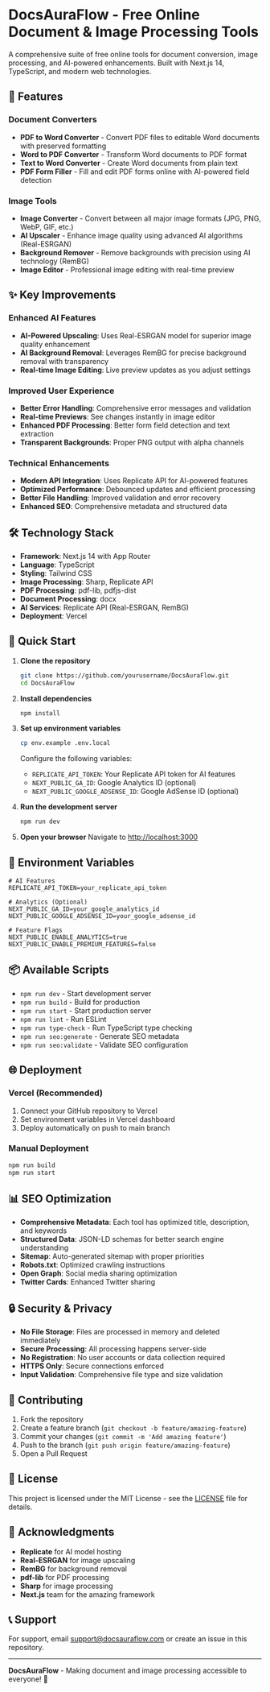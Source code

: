 # DocsAuraFlow - Free Online Document & Image Processing Tools

A comprehensive suite of free online tools for document conversion, image processing, and AI-powered enhancements. Built with Next.js 14, TypeScript, and modern web technologies.

## 🚀 Features

### Document Converters
- **PDF to Word Converter** - Convert PDF files to editable Word documents with preserved formatting
- **Word to PDF Converter** - Transform Word documents to PDF format
- **Text to Word Converter** - Create Word documents from plain text
- **PDF Form Filler** - Fill and edit PDF forms online with AI-powered field detection

### Image Tools
- **Image Converter** - Convert between all major image formats (JPG, PNG, WebP, GIF, etc.)
- **AI Upscaler** - Enhance image quality using advanced AI algorithms (Real-ESRGAN)
- **Background Remover** - Remove backgrounds with precision using AI technology (RemBG)
- **Image Editor** - Professional image editing with real-time preview

## ✨ Key Improvements

### Enhanced AI Features
- **AI-Powered Upscaling**: Uses Real-ESRGAN model for superior image quality enhancement
- **AI Background Removal**: Leverages RemBG for precise background removal with transparency
- **Real-time Image Editing**: Live preview updates as you adjust settings

### Improved User Experience
- **Better Error Handling**: Comprehensive error messages and validation
- **Real-time Previews**: See changes instantly in image editor
- **Enhanced PDF Processing**: Better form field detection and text extraction
- **Transparent Backgrounds**: Proper PNG output with alpha channels

### Technical Enhancements
- **Modern API Integration**: Uses Replicate API for AI-powered features
- **Optimized Performance**: Debounced updates and efficient processing
- **Better File Handling**: Improved validation and error recovery
- **Enhanced SEO**: Comprehensive metadata and structured data

## 🛠️ Technology Stack

- **Framework**: Next.js 14 with App Router
- **Language**: TypeScript
- **Styling**: Tailwind CSS
- **Image Processing**: Sharp, Replicate API
- **PDF Processing**: pdf-lib, pdfjs-dist
- **Document Processing**: docx
- **AI Services**: Replicate API (Real-ESRGAN, RemBG)
- **Deployment**: Vercel

## 🚀 Quick Start

1. **Clone the repository**
   ```bash
   git clone https://github.com/yourusername/DocsAuraFlow.git
   cd DocsAuraFlow
   ```

2. **Install dependencies**
   ```bash
   npm install
   ```

3. **Set up environment variables**
   ```bash
   cp env.example .env.local
   ```
   
   Configure the following variables:
   - `REPLICATE_API_TOKEN`: Your Replicate API token for AI features
   - `NEXT_PUBLIC_GA_ID`: Google Analytics ID (optional)
   - `NEXT_PUBLIC_GOOGLE_ADSENSE_ID`: Google AdSense ID (optional)

4. **Run the development server**
   ```bash
   npm run dev
   ```

5. **Open your browser**
   Navigate to [http://localhost:3000](http://localhost:3000)

## 🔧 Environment Variables

```env
# AI Features
REPLICATE_API_TOKEN=your_replicate_api_token

# Analytics (Optional)
NEXT_PUBLIC_GA_ID=your_google_analytics_id
NEXT_PUBLIC_GOOGLE_ADSENSE_ID=your_google_adsense_id

# Feature Flags
NEXT_PUBLIC_ENABLE_ANALYTICS=true
NEXT_PUBLIC_ENABLE_PREMIUM_FEATURES=false
```

## 📦 Available Scripts

- `npm run dev` - Start development server
- `npm run build` - Build for production
- `npm run start` - Start production server
- `npm run lint` - Run ESLint
- `npm run type-check` - Run TypeScript type checking
- `npm run seo:generate` - Generate SEO metadata
- `npm run seo:validate` - Validate SEO configuration

## 🌐 Deployment

### Vercel (Recommended)
1. Connect your GitHub repository to Vercel
2. Set environment variables in Vercel dashboard
3. Deploy automatically on push to main branch

### Manual Deployment
```bash
npm run build
npm run start
```

## 📊 SEO Optimization

- **Comprehensive Metadata**: Each tool has optimized title, description, and keywords
- **Structured Data**: JSON-LD schemas for better search engine understanding
- **Sitemap**: Auto-generated sitemap with proper priorities
- **Robots.txt**: Optimized crawling instructions
- **Open Graph**: Social media sharing optimization
- **Twitter Cards**: Enhanced Twitter sharing

## 🔒 Security & Privacy

- **No File Storage**: Files are processed in memory and deleted immediately
- **Secure Processing**: All processing happens server-side
- **No Registration**: No user accounts or data collection required
- **HTTPS Only**: Secure connections enforced
- **Input Validation**: Comprehensive file type and size validation

## 🤝 Contributing

1. Fork the repository
2. Create a feature branch (`git checkout -b feature/amazing-feature`)
3. Commit your changes (`git commit -m 'Add amazing feature'`)
4. Push to the branch (`git push origin feature/amazing-feature`)
5. Open a Pull Request

## 📝 License

This project is licensed under the MIT License - see the [LICENSE](LICENSE) file for details.

## 🙏 Acknowledgments

- **Replicate** for AI model hosting
- **Real-ESRGAN** for image upscaling
- **RemBG** for background removal
- **pdf-lib** for PDF processing
- **Sharp** for image processing
- **Next.js** team for the amazing framework

## 📞 Support

For support, email support@docsauraflow.com or create an issue in this repository.

---

**DocsAuraFlow** - Making document and image processing accessible to everyone! 🚀
